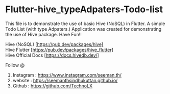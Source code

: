 # Flutter-hive_typeAdpaters-Todo-list

This file is to demonstrate the use of basic Hive (NoSQL) in Flutter. A simple Todo List (with type Adpaters.) Application was created for demonstrating the use of Hive package. Have Fun!!

Hive (NoSQL) [https://pub.dev/packages/hive] <br/>
Hive Flutter [https://pub.dev/packages/hive_flutter]<br/>
Hive Official Docs [https://docs.hivedb.dev/]<br/>


Follow @

1. Instagram : https://www.instagram.com/seeman.th/
2. website   :   https://seemanthsindhukuttan.github.io/
3. Github    : https://github.com/TechnoLX

